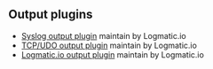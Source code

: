## Output plugins

* [Syslog output plugin](docs/forwarder/syslog.md) maintain by Logmatic.io
* [TCP/UDO output plugin](docs/forwarder/tcp_udp.md) maintain by Logmatic.io
* [Logmatic.io output plugin](docs/forwarder/logmatic.md) maintain by Logmatic.io


